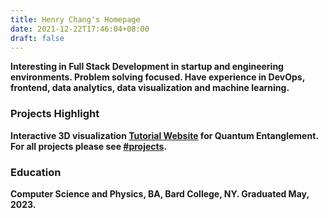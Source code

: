 ```yaml
---
title: Henry Chang's Homepage
date: 2021-12-22T17:46:04+08:00
draft: false
---
```

**Interesting in Full Stack Development in startup and engineering environments. Problem solving focused. Have experience in DevOps, frontend, data analytics, data visualization and machine learning.**

### **Projects Highlight**
**Interactive 3D visualization [Tutorial Website](https://quantum.bard.edu/hc) for Quantum Entanglement.**  
**For all projects please see [#projects](/tags/project/).**


### **Education**
**Computer Science and Physics, BA, Bard College, NY. Graduated May, 2023.** 
